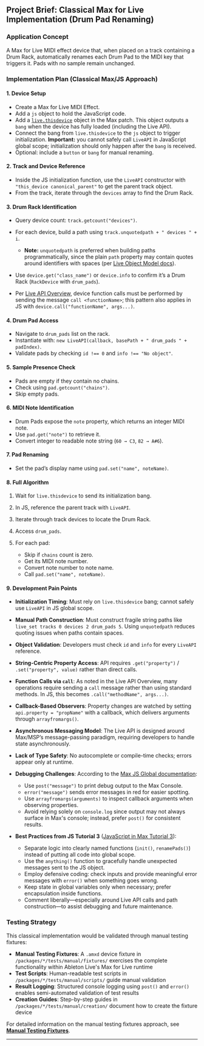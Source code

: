 ## Project Brief: Classical Max for Live Implementation (Drum Pad Renaming)

### Application Concept

A Max for Live MIDI effect device that, when placed on a track containing a Drum Rack, automatically renames each Drum Pad to the MIDI key that triggers it. Pads with no sample remain unchanged.

### Implementation Plan (Classical Max/JS Approach)

#### 1. Device Setup

* Create a Max for Live MIDI Effect.
* Add a `js` object to hold the JavaScript code.
* Add a [`live.thisdevice`](https://docs.cycling74.com/legacy/max8/refpages/live.thisdevice) object in the Max patch. This object outputs a `bang` when the device has fully loaded (including the Live API).
* Connect the bang from `live.thisdevice` to the `js` object to trigger initialization. **Important:** you cannot safely call `LiveAPI` in JavaScript global scope; initialization should only happen after the `bang` is received.
* Optional: include a `button` or `bang` for manual renaming.

#### 2. Track and Device Reference

* Inside the JS initialization function, use the `LiveAPI` constructor with `"this_device canonical_parent"` to get the parent track object.
* From the track, iterate through the `devices` array to find the Drum Rack.

#### 3. Drum Rack Identification

* Query device count: `track.getcount("devices")`.
* For each device, build a path using `track.unquotedpath + " devices " + i`.

  * **Note:** `unquotedpath` is preferred when building paths programmatically, since the plain `path` property may contain quotes around identifiers with spaces (per [Live Object Model docs](https://docs.cycling74.com/legacy/max8/vignettes/live_object_model)).
* Use `device.get("class_name")` or `device.info` to confirm it’s a Drum Rack (`RackDevice` with `drum_pads`).
* Per [Live API Overview](https://docs.cycling74.com/legacy/max8/vignettes/live_api_overview), device function calls must be performed by sending the message `call <functionName>`; this pattern also applies in JS with `device.call("functionName", args...)`.

#### 4. Drum Pad Access

* Navigate to `drum_pads` list on the rack.
* Instantiate with: `new LiveAPI(callback, basePath + " drum_pads " + padIndex)`.
* Validate pads by checking `id !== 0` and `info !== "No object"`.

#### 5. Sample Presence Check

* Pads are empty if they contain no chains.
* Check using `pad.getcount("chains")`.
* Skip empty pads.

#### 6. MIDI Note Identification

* Drum Pads expose the `note` property, which returns an integer MIDI note.
* Use `pad.get("note")` to retrieve it.
* Convert integer to readable note string (`60 → C3`, `82 → A#6`).

#### 7. Pad Renaming

* Set the pad’s display name using `pad.set("name", noteName)`.

#### 8. Full Algorithm

1. Wait for `live.thisdevice` to send its initialization bang.
2. In JS, reference the parent track with `LiveAPI`.
3. Iterate through track devices to locate the Drum Rack.
4. Access `drum_pads`.
5. For each pad:

   * Skip if `chains` count is zero.
   * Get its MIDI note number.
   * Convert note number to note name.
   * Call `pad.set("name", noteName)`.

#### 9. Development Pain Points

* **Initialization Timing**: Must rely on `live.thisdevice` bang; cannot safely use `LiveAPI` in JS global scope.
* **Manual Path Construction**: Must construct fragile string paths like `live_set tracks 0 devices 2 drum_pads 5`. Using `unquotedpath` reduces quoting issues when paths contain spaces.
* **Object Validation**: Developers must check `id` and `info` for every `LiveAPI` reference.
* **String-Centric Property Access**: API requires `.get("property")` / `.set("property", value)` rather than direct calls.
* **Function Calls via `call`**: As noted in the Live API Overview, many operations require sending a `call` message rather than using standard methods. In JS, this becomes `.call("methodName", args...)`.
* **Callback-Based Observers**: Property changes are watched by setting `api.property = "propName"` with a callback, which delivers arguments through `arrayfromargs()`.
* **Asynchronous Messaging Model**: The Live API is designed around Max/MSP’s message-passing paradigm, requiring developers to handle state asynchronously.
* **Lack of Type Safety**: No autocomplete or compile-time checks; errors appear only at runtime.
* **Debugging Challenges**: According to the [Max JS Global documentation](https://docs.cycling74.com/legacy/max8/vignettes/jsglobal):

  * Use `post("message")` to print debug output to the Max Console.
  * `error("message")` sends error messages in red for easier spotting.
  * Use `arrayfromargs(arguments)` to inspect callback arguments when observing properties.
  * Avoid relying solely on `console.log` since output may not always surface in Max's console; instead, prefer `post()` for consistent results.
* **Best Practices from JS Tutorial 3** ([JavaScript in Max Tutorial 3](https://docs.cycling74.com/legacy/max8/tutorials/javascriptchapter03)):

  * Separate logic into clearly named functions (`init()`, `renamePads()`) instead of putting all code into global scope.
  * Use the `anything()` function to gracefully handle unexpected messages sent to the JS object.
  * Employ defensive coding: check inputs and provide meaningful error messages with `error()` when something goes wrong.
  * Keep state in global variables only when necessary; prefer encapsulation inside functions.
  * Comment liberally—especially around Live API calls and path construction—to assist debugging and future maintenance.

### Testing Strategy

This classical implementation would be validated through manual testing fixtures:

* **Manual Testing Fixtures**: A `.amxd` device fixture in `/packages/*/tests/manual/fixtures/` exercises the complete functionality within Ableton Live's Max for Live runtime
* **Test Scripts**: Human-readable test scripts in `/packages/*/tests/manual/scripts/` guide manual validation
* **Result Logging**: Structured console logging using `post()` and `error()` enables semi-automated validation of test results
* **Creation Guides**: Step-by-step guides in `/packages/*/tests/manual/creation/` document how to create the fixture device

For detailed information on the manual testing fixtures approach, see **[Manual Testing Fixtures](./brief-manual-testing-fixtures.md)**.

---
